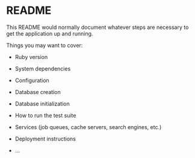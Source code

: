# README

This README would normally document whatever steps are necessary to get the
application up and running.

Things you may want to cover:

* Ruby version

* System dependencies

* Configuration

* Database creation

* Database initialization

* How to run the test suite

* Services (job queues, cache servers, search engines, etc.)

* Deployment instructions

* ...

<!-- songs_create
 Api Details:
 example <<-TEXT
 ---------------------------------------
     {
    api_name: songs,
    method: POST,
    version: v1,
    path: /api/v1/songs
  }


  Header Body:
  example <<-TEXT
---------------------------------------
  {
    Content-Type: application/json
    User-Token:   pZnGtofwatRe2G9DbRy3
  }

  Request Body:
  example <<-TEXT
---------------------------------------
{ "admin_song":
  {
    "name_song": "hdfcccclf"  
  }
}

 Response Body:
 example <<-TEXT
---------------------------------------
{
    "status": 200,
    "data": {
        "song": {
            "id": 8,
            "user_id": 3,
            "name_song": "hdfcccclf",
            "beats": null,
            "genre": null,
            "version": null,
            "name_artist": null,
            "date_uploaded": null,
            "created_at": "2019-01-30T11:59:51.657Z",
            "updated_at": "2019-01-30T11:59:51.657Z"
        }
    },
    "message": "Successfuly Create Song"
}

  
